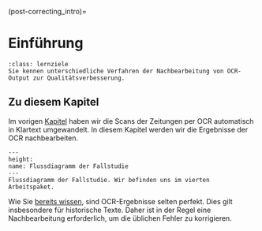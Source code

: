 (post-correcting_intro)=
# Einführung
```{admonition} Groblernziel dieses Kapitels
:class: lernziele
Sie kennen unterschiedliche Verfahren der Nachbearbeitung von OCR-Output zur Qualitätsverbesserung.
```

## Zu diesem Kapitel
Im vorigen [Kapitel](ocr) haben wir die Scans der Zeitungen per OCR automatisch in Klartext umgewandelt. In diesem Kapitel werden wir die Ergebnisse der OCR nachbearbeiten. 

```{figure} ../book_images/flow-chart_ocr-postprocessing.jpeg
---
height:
name: Flussdiagramm der Fallstudie
---
Flussdiagramm der Fallstudie. Wir befinden uns im vierten Arbeitspaket.
```

Wie Sie [bereits wissen](../data-input/FS_1_MVP_OCR_Quality), sind OCR-Ergebnisse selten perfekt. Dies gilt insbesondere für historische Texte. Daher ist in der Regel eine Nachbearbeitung erforderlich, um die üblichen Fehler zu korrigieren.
